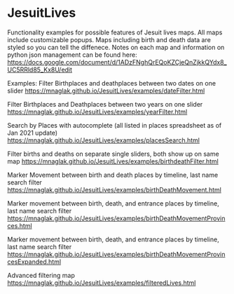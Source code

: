 # JesuitLives
Functionality examples for possible features of Jesuit lives maps. All maps include customizable popups. Maps including birth and death data are styled
so you can tell the diffenece. Notes on each map and information on python json management can be found here: https://docs.google.com/document/d/1ADzFNghQrEQoKZCjeQnZjkkQYdx8_UC5RRld85_Kx8U/edit
 
 
 
Examples:
Filter Birthplaces and deathplaces between two dates on one slider
https://mnaglak.github.io/JesuitLives/examples/dateFilter.html

Filter Birthplaces and Deathplaces between two years on one slider
https://mnaglak.github.io/JesuitLives/examples/yearFilter.html

Search by Places with autocomplete (all listed in places spreadsheet as of Jan 2021 update)
https://mnaglak.github.io/JesuitLives/examples/placesSearch.html

Filter births and deaths on separate single sliders, both show up on same map
https://mnaglak.github.io/JesuitLives/examples/birthdeathFilter.html

Marker Movement between birth and death places by timeline, last name search filter
https://mnaglak.github.io/JesuitLives/examples/birthDeathMovement.html

Marker movement between birth, death, and entrance places by timeline, last name search filter
https://mnaglak.github.io/JesuitLives/examples/birthDeathMovementProvinces.html

Marker movement between birth, death, and entrance places by timeline, last name search filter
https://mnaglak.github.io/JesuitLives/examples/birthDeathMovementProvincesExpanded.html

Advanced filtering map
https://mnaglak.github.io/JesuitLives/examples/filteredLives.html
